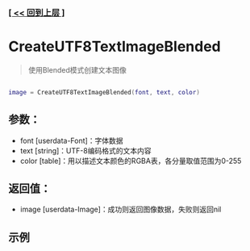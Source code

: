 ### [[ << 回到上层 ]](index.md)

# CreateUTF8TextImageBlended

> 使用Blended模式创建文本图像

```lua

image = CreateUTF8TextImageBlended(font, text, color)

```

## 参数：

+ font [userdata-Font]：字体数据
+ text [string]：UTF-8编码格式的文本内容
+ color [table]：用以描述文本颜色的RGBA表，各分量取值范围为0-255

## 返回值：

+ image [userdata-Image]：成功则返回图像数据，失败则返回nil

## 示例

```lua

```
